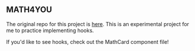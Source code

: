 ## MATH4YOU
The original repo for this project is [here](https://github.com/kaylaewood/math4you).
This is an experimental project for me to practice implementing hooks.

If you'd like to see hooks, check out the MathCard component file!


